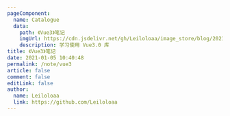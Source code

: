 ```yaml
---
pageComponent:
  name: Catalogue
  data:
    path: 《Vue3》笔记
    imgUrl: https://cdn.jsdelivr.net/gh/Leiloloaa/image_store/blog/20210105104632.png
    description: 学习使用 Vue3.0 库
title: 《Vue3》笔记
date: 2021-01-05 10:40:48
permalink: /note/vue3
article: false
comment: false
editLink: false
author:
  name: Leiloloaa
  link: https://github.com/Leiloloaa
---
```

